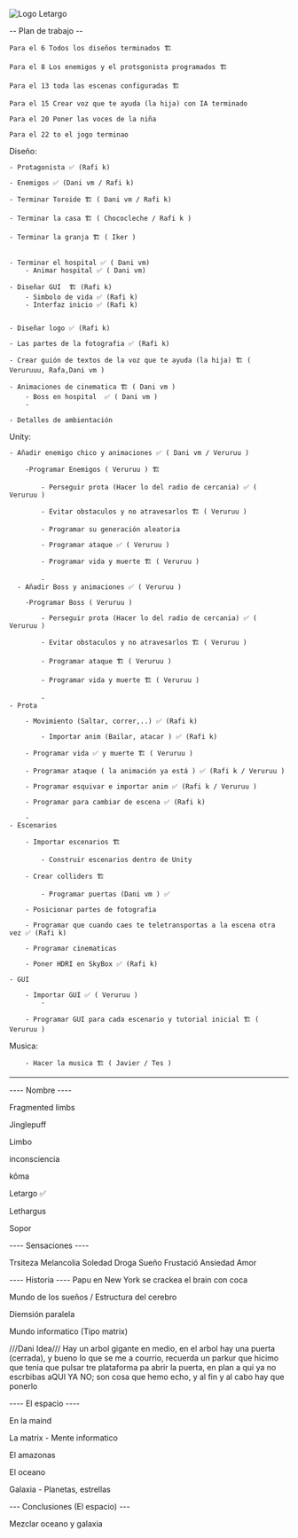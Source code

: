 
![Logo Letargo](https://github.com/Dansoru/Letargo/assets/146813308/f0910715-0163-4264-b1f0-29dd0cecc8c3)


-- Plan de trabajo --

	Para el 6 Todos los diseños terminados 🏗️

	Para el 8 Los enemigos y el protsgonista programados 🏗️

	Para el 13 toda las escenas configuradas 🏗️

	Para el 15 Crear voz que te ayuda (la hija) con IA terminado

	Para el 20 Poner las voces de la niña

	Para el 22 to el jogo terminao

Diseño:

	- Protagonista ✅ (Rafi k)
 
	- Enemigos ✅ (Dani vm / Rafi k)
 
	- Terminar Toroide 🏗️ ( Dani vm / Rafi k)

	- Terminar la casa 🏗️ ( Chococleche / Rafi k )
 
	- Terminar la granja 🏗️ ( Iker )
 		
 
	- Terminar el hospital ✅ ( Dani vm)
		- Animar hospital ✅ ( Dani vm)
 
	- Diseñar GUI  🏗️ (Rafi k)
 		- Simbolo de vida ✅ (Rafi k)
   		- Interfaz inicio ✅ (Rafi k)


  	- Diseñar logo ✅ (Rafi k)
   
	- Las partes de la fotografia ✅ (Rafi k)
 
	- Crear guión de textos de la voz que te ayuda (la hija) 🏗️ ( Veruruuu, Rafa,Dani vm )
 
	- Animaciones de cinematica 🏗️ ( Dani vm )
 		- Boss en hospital  ✅ ( Dani vm )
   		-
 
	- Detalles de ambientación
 

Unity:

	- Añadir enemigo chico y animaciones ✅ ( Dani vm / Veruruu )
 
		-Programar Enemigos ( Veruruu ) 🏗️
  
			- Perseguir prota (Hacer lo del radio de cercania) ✅ ( Veruruu )
   
			- Evitar obstaculos y no atravesarlos 🏗️ ( Veruruu )
   
			- Programar su generación aleatoria  
   
			- Programar ataque ✅ ( Veruruu )
   
			- Programar vida y muerte 🏗️ ( Veruruu )
   
			- 
 	  - Añadir Boss y animaciones ✅ ( Veruruu )
 
		-Programar Boss ( Veruruu )
  
			- Perseguir prota (Hacer lo del radio de cercania) ✅ ( Veruruu )
   
			- Evitar obstaculos y no atravesarlos 🏗️ ( Veruruu )
   
			- Programar ataque 🏗️ ( Veruruu )
   
			- Programar vida y muerte 🏗️ ( Veruruu )
   
			- 
	- Prota

 		- Movimiento (Saltar, correr,..) ✅ (Rafi k)

     		- Importar anim (Bailar, atacar ) ✅ (Rafi k)

		- Programar vida ✅ y muerte 🏗️ ( Veruruu )
  
		- Programar ataque ( la animación ya está ) ✅ (Rafi k / Veruruu )
  
		- Programar esquivar e importar anim ✅ (Rafi k / Veruruu )
  
		- Programar para cambiar de escena ✅ (Rafi k)
  
  		-
	- Escenarios
 
		- Importar escenarios 🏗️
  
  			- Construir escenarios dentro de Unity
  
		- Crear colliders 🏗️

    		- Programar puertas (Dani vm ) ✅
  
		- Posicionar partes de fotografia

    	- Programar que cuando caes te teletransportas a la escena otra vez ✅ (Rafi k)
  
		- Programar cinematicas

		- Poner HDRI en SkyBox ✅ (Rafi k)
  
	- GUI
 
		- Importar GUI ✅ ( Veruruu )
  			- 
  
		- Programar GUI para cada escenario y tutorial inicial 🏗️ ( Veruruu )

  Musica:

  		- Hacer la musica 🏗️ ( Javier / Tes )
  

_______________________________________________________________________  

---- Nombre ----

Fragmented limbs

Jinglepuff

Limbo

inconsciencia

kôma

Letargo   ✅

Lethargus

Sopor 

---- Sensaciones ----

Trsiteza Melancolia Soledad Droga Sueño Frustació Ansiedad Amor

---- Historia ----
Papu en New York se crackea el brain con coca

Mundo de los sueños / Estructura del cerebro

Diemsión paralela

Mundo informatico (Tipo matrix)

///Dani Idea/// Hay un arbol gigante en medio, en el arbol hay una puerta (cerrada), y bueno lo que se me a courrio, recuerda un parkur que hicimo que tenia que pulsar tre plataforma pa abrir la puerta, en plan a qui ya no escrbibas aQUI YA NO; son cosa que hemo echo, y al fin y al cabo hay que ponerlo

---- El espacio ----

En la maind

La matrix - Mente informatico

El amazonas

El oceano

Galaxia - Planetas, estrellas

--- Conclusiones (El espacio) ---

Mezclar oceano y galaxia
